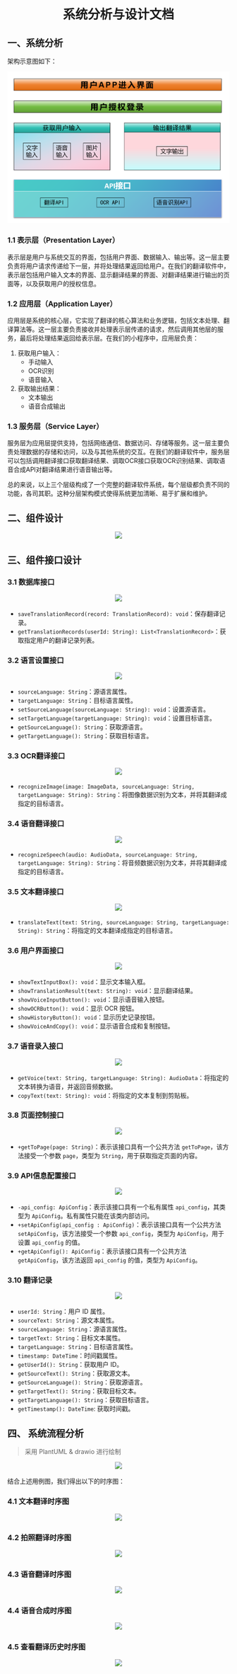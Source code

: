 <h1 align="center">系统分析与设计文档</h1>


## 一、系统分析 

架构示意图如下：

![](../pics/Arc.png)

### 1.1 表示层（Presentation Layer）

表示层是用户与系统交互的界面，包括用户界面、数据输入、输出等。这一层主要负责将用户请求传递给下一层，并将处理结果返回给用户。在我们的翻译软件中，表示层包括用户输入文本的界面、显示翻译结果的界面、对翻译结果进行输出的页面等，以及获取用户的授权信息。

### 1.2 应用层（Application Layer） 

应用层是系统的核心层，它实现了翻译的核心算法和业务逻辑，包括文本处理、翻译算法等。这一层主要负责接收并处理表示层传递的请求，然后调用其他层的服务，最后将处理结果返回给表示层。在我们的小程序中，应用层负责：

1. 获取用户输入：
   - 手动输入
   - OCR识别
   - 语音输入
2. 获取输出结果：
   - 文本输出
   - 语音合成输出

### 1.3 服务层（Service Layer） 

服务层为应用层提供支持，包括网络通信、数据访问、存储等服务。这一层主要负责处理数据的存储和访问，以及与其他系统的交互。在我们的翻译软件中，服务层可以包括调用翻译接口获取翻译结果、调取OCR接口获取OCR识别结果、调取语音合成API对翻译结果进行语音输出等。

总的来说，以上三个层级构成了一个完整的翻译软件系统，每个层级都负责不同的功能，各司其职。这种分层架构模式使得系统更加清晰、易于扩展和维护。

## 二、组件设计

<div align = "center">
    <img src="../pics/../pics/Package_Diagram.png" />
</div>

## 三、组件接口设计

### 3.1 数据库接口

<div align = "center">
    <img src="../pics/Interface_DataBase.png" />
</div>

- `saveTranslationRecord(record: TranslationRecord): void`：保存翻译记录。
- `getTranslationRecords(userId: String): List<TranslationRecord>`：获取指定用户的翻译记录列表。

### 3.2 语言设置接口



<div align = "center">
    <img src="../pics/Interface_LanguageSetting.png" />
</div>

- `sourceLanguage: String`：源语言属性。
- `targetLanguage: String`：目标语言属性。
- `setSourceLanguage(sourceLanguage: String): void`：设置源语言。
- `setTargetLanguage(targetLanguage: String): void`：设置目标语言。
- `getSourceLanguage(): String`：获取源语言。
- `getTargetLanguage(): String`：获取目标语言。

### 3.3 OCR翻译接口



<div align = "center">
    <img src="../pics/Interface_OCRTranslation.png" />
</div>

- `recognizeImage(image: ImageData, sourceLanguage: String, targetLanguage: String): String`：将图像数据识别为文本，并将其翻译成指定的目标语言。

### 3.4 语音翻译接口



<div align = "center">
    <img src="../pics/Interface_Speech_Translation.png" />
</div>

- `recognizeSpeech(audio: AudioData, sourceLanguage: String, targetLanguage: String): String`：将音频数据识别为文本，并将其翻译成指定的目标语言。

### 3.5 文本翻译接口



<div align = "center">
    <img src="../pics/Interface_TextTranslation.png" />
</div>

- `translateText(text: String, sourceLanguage: String, targetLanguage: String): String`：将指定的文本翻译成指定的目标语言。

### 3.6 用户界面接口



<div align = "center">
    <img src="../pics/Interface_UserInterface.png" />
</div>

- `showTextInputBox(): void`：显示文本输入框。
- `showTranslationResult(text: String): void`：显示翻译结果。
- `showVoiceInputButton(): void`：显示语音输入按钮。
- `showOCRButton(): void`：显示 OCR 按钮。
- `showHistoryButton(): void`：显示历史记录按钮。
- `showVoiceAndCopy(): void`：显示语音合成和复制按钮。

### 3.7 语音录入接口



<div align = "center">
    <img src="../pics/Interface_VoiceAndCopy.png" />
</div>

- `getVoice(text: String, targetLanguage: String): AudioData`：将指定的文本转换为语音，并返回音频数据。
- `copyText(text: String): void`：将指定的文本复制到剪贴板。

### 3.8 页面控制接口

<div align = "center">
    <img src="../pics/Interface_PageController.png" />
</div>

- `+getToPage(page: String)`：表示该接口具有一个公共方法 `getToPage`，该方法接受一个参数 `page`，类型为 `String`，用于获取指定页面的内容。

### 3.9 API信息配置接口

<div align = "center">
    <img src="../pics/Interface_API_Info_Config.png" />
</div>

- `-api_config: ApiConfig`：表示该接口具有一个私有属性 `api_config`，其类型为 `ApiConfig`。私有属性只能在该类内部访问。
- `+setApiConfig(api_config : ApiConfig)`：表示该接口具有一个公共方法 `setApiConfig`，该方法接受一个参数 `api_config`，类型为 `ApiConfig`，用于设置 `api_config` 的值。
- `+getApiConfig(): ApiConfig`：表示该接口具有一个公共方法 `getApiConfig`，该方法返回 `api_config` 的值，类型为 `ApiConfig`。

### 3.10 翻译记录

<div align = "center">
    <img src="../pics/Class_TranslationRecord.png" />
</div>

- `userId: String`：用户 ID 属性。
- `sourceText: String`：源文本属性。
- `sourceLanguage: String`：源语言属性。
- `targetText: String`：目标文本属性。
- `targetLanguage: String`：目标语言属性。
- `timestamp: DateTime`：时间戳属性。
- `getUserId(): String`：获取用户 ID。
- `getSourceText(): String`：获取源文本。
- `getSourceLanguage(): String`：获取源语言。
- `getTargetText(): String`：获取目标文本。
- `getTargetLanguage(): String`：获取目标语言。
- `getTimestamp(): DateTime`: 获取时间戳。

## 四、 系统流程分析

> 采用 PlantUML & drawio 进行绘制

<div align = "center">
    <img src="../pics/UseCase.png" width = "40%"/>
</div>

结合上述用例图，我们得出以下的时序图：

### 4.1 文本翻译时序图

<div align = "center">
    <img src="../pics/Sequence_Text_Translation.png" />
</div>

### 4.2 拍照翻译时序图

<div align = "center">
    <img src="../pics/Sequence_OCR_Translation.png" />
</div>

### 4.3 语音翻译时序图

<div align = "center">
    <img src="../pics/Sequence_Speech_Recognition.png" />
</div>

### 4.4 语音合成时序图

<div align = "center">
    <img src="../pics/Sequence_Speech_Synthesis.png" />
</div>

### 4.5 查看翻译历史时序图

<div align = "center">
    <img src="../pics/Sequence_Get_Translation_History.png" />
</div>




